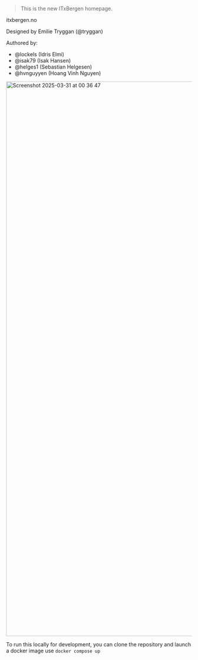> This is the new ITxBergen homepage.

itxbergen.no

Designed by Emilie Tryggan (@tryggan)

Authored by:
- @lockels (Idris Elmi)
- @isak79 (Isak Hansen)
- @helges1 (Sebastian Helgesen)
- @hvnguyyen (Hoang Vinh Nguyen)

<img width="1502" alt="Screenshot 2025-03-31 at 00 36 47" src="https://github.com/user-attachments/assets/4e3f93a0-a7c7-4792-a8fc-b95faa6bc05a" />

To run this locally for development, you can clone the repository and launch a docker image use ``docker compose up``
